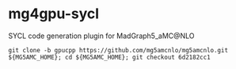 # mg4gpu-sycl
SYCL code generation plugin for MadGraph5_aMC@NLO

`git clone -b gpucpp https://github.com/mg5amcnlo/mg5amcnlo.git ${MG5AMC_HOME}; cd ${MG5AMC_HOME}; git checkout 6d2182cc1`
